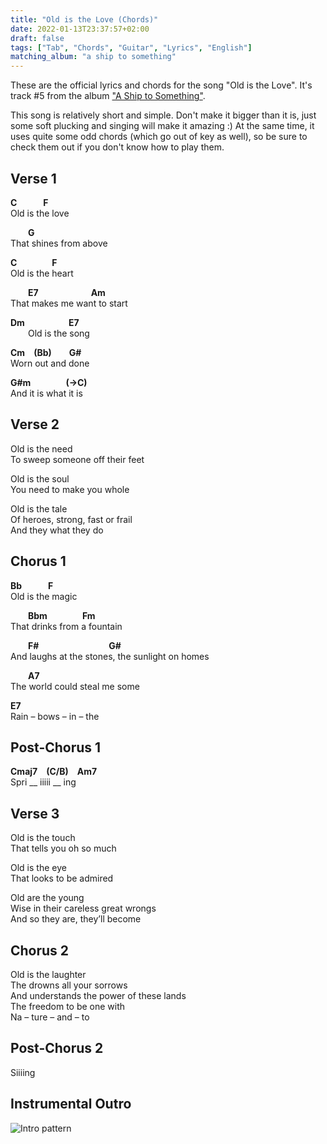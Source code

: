 ```yaml
---
title: "Old is the Love (Chords)"
date: 2022-01-13T23:37:57+02:00
draft: false
tags: ["Tab", "Chords", "Guitar", "Lyrics", "English"]
matching_album: "a ship to something"
---
```


These are the official lyrics and chords for the song "Old is the Love". It's track #5 from the album ["A Ship to Something"](/albums/a-ship-to-something). 

This song is relatively short and simple. Don't make it bigger than it is, just some soft plucking and singing will make it amazing :) At the same time, it uses quite some odd chords (which go out of key as well), so be sure to check them out if you don't know how to play them.

## Verse 1
**C**&emsp;&emsp;&emsp;**F**  
Old is the love 

&emsp;&emsp;**G**  
That shines from above

**C**&emsp;&emsp;&emsp;&emsp;**F**  
Old is the heart

&emsp;&emsp;**E7**&emsp;&emsp;&emsp;&emsp;&emsp;&emsp;**Am**  
That makes me want to start

**Dm**&emsp;&emsp;&emsp;&emsp;&emsp;**E7**  
&emsp;&emsp;Old is the song

**Cm**&emsp;**(Bb)**&emsp;&emsp;**G#**  
Worn out and done

**G#m**&emsp;&emsp;&emsp;&emsp;**(->C)**  
And it is what it is

## Verse 2
Old is the need  
To sweep someone off their feet

Old is the soul  
You need to make you whole

Old is the tale  
Of heroes, strong, fast or frail  
And they what they do

## Chorus 1
**Bb**&emsp;&emsp;&emsp;**F**  
Old is the magic

&emsp;&emsp;**Bbm**&emsp;&emsp;&emsp;&emsp;**Fm**  
That drinks from a fountain

&emsp;&emsp;**F#**&emsp;&emsp;&emsp;&emsp;&emsp;&emsp;&emsp;&emsp;**G#**  
And laughs at the stones, the sunlight on homes

&emsp;&emsp;**A7**  
The world could steal me some

**E7**  
Rain – bows – in – the 

## Post-Chorus 1
**Cmaj7**&emsp;**(C/B)**&emsp;**Am7**  
Spri __ iiiii __ ing

## Verse 3
Old is the touch  
That tells you oh so much

Old is the eye  
That looks to be admired

Old are the young  
Wise in their careless great wrongs  
And so they are, they’ll become

## Chorus 2
Old is the laughter  
The drowns all your sorrows  
And understands the power of these lands  
The freedom to be one with  
Na – ture – and – to

## Post-Chorus 2 
Siiiing

## Instrumental Outro
![Intro pattern](/tab-old-is-the-love.png)
